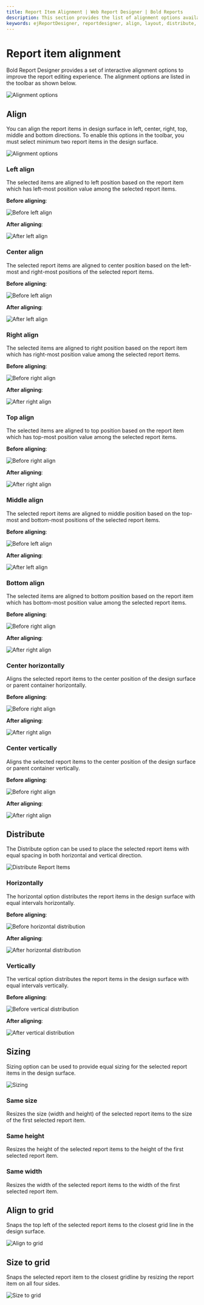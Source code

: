 ```yaml
---
title: Report Item Alignment | Web Report Designer | Bold Reports
description: This section provides the list of alignment options available in Bold Report Designer and its purpose.
keywords: ejReportDesigner, reportdesigner, align, layout, distribute, report items
---
```


# Report item alignment

Bold Report Designer provides a set of interactive alignment options to improve the report editing experience. The alignment options are listed in the toolbar as shown below.

![Alignment options](/static/assets/on-premise/images/report-designer/compose-report/design-surface/report-item-alignment/alignment-options.png)

## Align

You can align the report items in design surface in left, center, right,  top, middle and bottom directions. To enable this options in the toolbar, you must select minimum two report items in the design surface.

![Alignment options](/static/assets/on-premise/images/report-designer/compose-report/design-surface/report-item-alignment/align-options.png)

### Left align

The selected items are aligned to left position based on the report item which has left-most position value among the selected report items.

**Before aligning**:

![Before left align](/static/assets/on-premise/images/report-designer/compose-report/design-surface/report-item-alignment/before-left-align.png)

**After aligning**:

![After left align](/static/assets/on-premise/images/report-designer/compose-report/design-surface/report-item-alignment/after-left-align.png)

### Center align

The selected report items are aligned to center position based on the left-most and right-most positions of the selected report items.

**Before aligning**:

![Before left align](/static/assets/on-premise/images/report-designer/compose-report/design-surface/report-item-alignment/before-left-align.png)

**After aligning**:

![After left align](/static/assets/on-premise/images/report-designer/compose-report/design-surface/report-item-alignment/after-center-align.png)

### Right align

The selected items are aligned to right position based on the report item which has right-most position value among the selected report items.

**Before aligning**:

![Before right align](/static/assets/on-premise/images/report-designer/compose-report/design-surface/report-item-alignment/before-left-align.png)

**After aligning**:

![After right align](/static/assets/on-premise/images/report-designer/compose-report/design-surface/report-item-alignment/after-right-align.png)

### Top align

The selected items are aligned to top position based on the report item which has top-most position value among the selected report items.

**Before aligning**:

![Before right align](/static/assets/on-premise/images/report-designer/compose-report/design-surface/report-item-alignment/before-left-align.png)

**After aligning**:

![After right align](/static/assets/on-premise/images/report-designer/compose-report/design-surface/report-item-alignment/after-top-align.png)

### Middle align

The selected report items are aligned to middle position based on the top-most and bottom-most positions of the selected report items.

**Before aligning**:

![Before left align](/static/assets/on-premise/images/report-designer/compose-report/design-surface/report-item-alignment/before-left-align.png)

**After aligning**:

![After left align](/static/assets/on-premise/images/report-designer/compose-report/design-surface/report-item-alignment/after-middle-alignment.png)

### Bottom align

The selected items are aligned to bottom position based on the report item which has bottom-most position value among the selected report items.

**Before aligning**:

![Before right align](/static/assets/on-premise/images/report-designer/compose-report/design-surface/report-item-alignment/before-left-align.png)

**After aligning**:

![After right align](/static/assets/on-premise/images/report-designer/compose-report/design-surface/report-item-alignment/after-bottom-align.png)

### Center horizontally

Aligns the selected report items to the center position of the design surface or parent container horizontally.

**Before aligning**:

![Before right align](/static/assets/on-premise/images/report-designer/compose-report/design-surface/report-item-alignment/before-center-horizontal-align.png)

**After aligning**:

![After right align](/static/assets/on-premise/images/report-designer/compose-report/design-surface/report-item-alignment/after-center-horizontal-align.png)

### Center vertically

Aligns the selected report items to the center position of the design surface or parent container vertically.

**Before aligning**:

![Before right align](/static/assets/on-premise/images/report-designer/compose-report/design-surface/report-item-alignment/before-center-vertical-align.png)

**After aligning**:

![After right align](/static/assets/on-premise/images/report-designer/compose-report/design-surface/report-item-alignment/after-center-vertical-align.png)

## Distribute

The Distribute option can be used to place the selected report items with equal spacing in both horizontal and vertical direction.

![Distribute Report Items](/static/assets/on-premise/images/report-designer/compose-report/design-surface/report-item-alignment/distribution.png)

### Horizontally

The horizontal option distributes the report items in the design surface with equal intervals horizontally.

**Before aligning**:

![Before horizontal distribution](/static/assets/on-premise/images/report-designer/compose-report/design-surface/report-item-alignment/before-distribution.png)

**After aligning**:

![After horizontal distribution](/static/assets/on-premise/images/report-designer/compose-report/design-surface/report-item-alignment/after-horizontal-distribution.png)

### Vertically

The vertical option distributes the report items in the design surface with equal intervals vertically.

**Before aligning**:

![Before vertical distribution](/static/assets/on-premise/images/report-designer/compose-report/design-surface/report-item-alignment/before-vertical-distribution.png)

**After aligning**:

![After vertical distribution](/static/assets/on-premise/images/report-designer/compose-report/design-surface/report-item-alignment/after-vertical-distribution.png)

## Sizing

Sizing option can be used to provide equal sizing for the selected report items in the design surface.

![Sizing](/static/assets/on-premise/images/report-designer/compose-report/design-surface/report-item-alignment/sizing-report-item.png)

### Same size

Resizes the size (width and height) of the selected report items to the size of the first selected report item.

### Same height

Resizes the height of the selected report items to the height of the first selected report item.

### Same width

Resizes the width of the selected report items to the width of the first selected report item.

## Align to grid

Snaps the top left of the selected report items to the closest grid line in the design surface.

![Align to grid](/static/assets/on-premise/images/report-designer/compose-report/design-surface/report-item-alignment/align-to-grid.png)

## Size to grid

Snaps the selected report item to the closest gridline by resizing the report item on all four sides.

![Size to grid](/static/assets/on-premise/images/report-designer/compose-report/design-surface/report-item-alignment/size-to-grid.png)